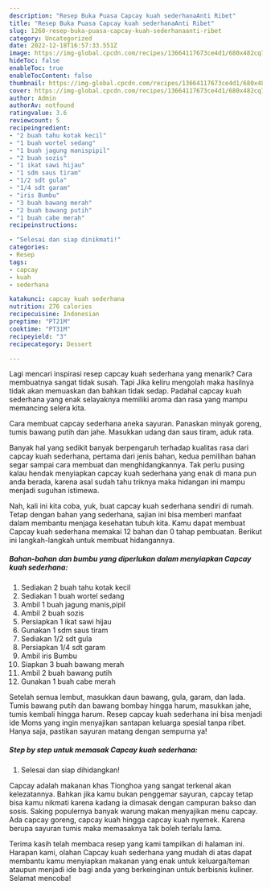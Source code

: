```yaml
---
description: "Resep Buka Puasa Capcay kuah sederhanaAnti Ribet"
title: "Resep Buka Puasa Capcay kuah sederhanaAnti Ribet"
slug: 1260-resep-buka-puasa-capcay-kuah-sederhanaanti-ribet
category: Uncategorized
date: 2022-12-18T16:57:33.551Z
image: https://img-global.cpcdn.com/recipes/13664117673ce4d1/680x482cq70/capcay-kuah-sederhana-foto-resep-utama.jpg
hideToc: false
enableToc: true
enableTocContent: false
thumbnail: https://img-global.cpcdn.com/recipes/13664117673ce4d1/680x482cq70/capcay-kuah-sederhana-foto-resep-utama.jpg
cover: https://img-global.cpcdn.com/recipes/13664117673ce4d1/680x482cq70/capcay-kuah-sederhana-foto-resep-utama.jpg
author: Admin
authorAv: notfound
ratingvalue: 3.6
reviewcount: 5
recipeingredient:
- "2 buah tahu kotak kecil"
- "1 buah wortel sedang"
- "1 buah jagung manispipil"
- "2 buah sozis"
- "1 ikat sawi hijau"
- "1 sdm saus tiram"
- "1/2 sdt gula"
- "1/4 sdt garam"
- "iris Bumbu"
- "3 buah bawang merah"
- "2 buah bawang putih"
- "1 buah cabe merah"
recipeinstructions:

- "Selesai dan siap dinikmati!"
categories:
- Resep
tags:
- capcay
- kuah
- sederhana

katakunci: capcay kuah sederhana 
nutrition: 276 calories
recipecuisine: Indonesian
preptime: "PT21M"
cooktime: "PT31M"
recipeyield: "3"
recipecategory: Dessert

---
```



Lagi mencari inspirasi resep capcay kuah sederhana yang menarik? Cara membuatnya sangat tidak susah. Tapi Jika keliru mengolah maka hasilnya tidak akan memuaskan dan bahkan tidak sedap. Padahal capcay kuah sederhana yang enak selayaknya memiliki aroma dan rasa yang mampu memancing selera kita.


Cara membuat capcay sederhana aneka sayuran. Panaskan minyak goreng, tumis bawang putih dan jahe. Masukkan udang dan saus tiram, aduk rata.

Banyak hal yang sedikit banyak berpengaruh terhadap kualitas rasa dari capcay kuah sederhana, pertama dari jenis bahan, kedua pemilihan bahan segar sampai cara membuat dan menghidangkannya. Tak perlu pusing kalau hendak menyiapkan capcay kuah sederhana yang enak di mana pun anda berada, karena asal sudah tahu triknya maka hidangan ini mampu menjadi suguhan istimewa.


Nah, kali ini kita coba, yuk, buat capcay kuah sederhana sendiri di rumah. Tetap dengan bahan yang sederhana, sajian ini bisa memberi manfaat dalam membantu menjaga kesehatan tubuh kita. Kamu dapat membuat Capcay kuah sederhana memakai 12 bahan dan 0 tahap pembuatan. Berikut ini langkah-langkah untuk membuat hidangannya.

<!--inarticleads1-->

##### Bahan-bahan dan bumbu yang diperlukan dalam menyiapkan Capcay kuah sederhana:

1. Sediakan 2 buah tahu kotak kecil
1. Sediakan 1 buah wortel sedang
1. Ambil 1 buah jagung manis,pipil
1. Ambil 2 buah sozis
1. Persiapkan 1 ikat sawi hijau
1. Gunakan 1 sdm saus tiram
1. Sediakan 1/2 sdt gula
1. Persiapkan 1/4 sdt garam
1. Ambil iris Bumbu
1. Siapkan 3 buah bawang merah
1. Ambil 2 buah bawang putih
1. Gunakan 1 buah cabe merah


Setelah semua lembut, masukkan daun bawang, gula, garam, dan lada. Tumis bawang putih dan bawang bombay hingga harum, masukkan jahe, tumis kembali hingga harum. Resep capcay kuah sederhana ini bisa menjadi ide Moms yang ingin menyajikan santapan keluarga spesial tanpa ribet. Hanya saja, pastikan sayuran matang dengan sempurna ya! 

<!--inarticleads2-->

##### Step by step untuk memasak Capcay kuah sederhana:


1. Selesai dan siap dihidangkan!

Capcay adalah makanan khas Tionghoa yang sangat terkenal akan kelezatannya. Bahkan jika kamu bukan penggemar sayuran, capcay tetap bisa kamu nikmati karena kadang ia dimasak dengan campuran bakso dan sosis. Saking populernya banyak warung makan menyajikan menu capcay. Ada capcay goreng, capcay kuah hingga capcay kuah nyemek. Karena berupa sayuran tumis maka memasaknya tak boleh terlalu lama. 

Terima kasih telah membaca resep yang kami tampilkan di halaman ini. Harapan kami, olahan Capcay kuah sederhana yang mudah di atas dapat membantu kamu menyiapkan makanan yang enak untuk keluarga/teman ataupun menjadi ide bagi anda yang berkeinginan untuk berbisnis kuliner. Selamat mencoba!

